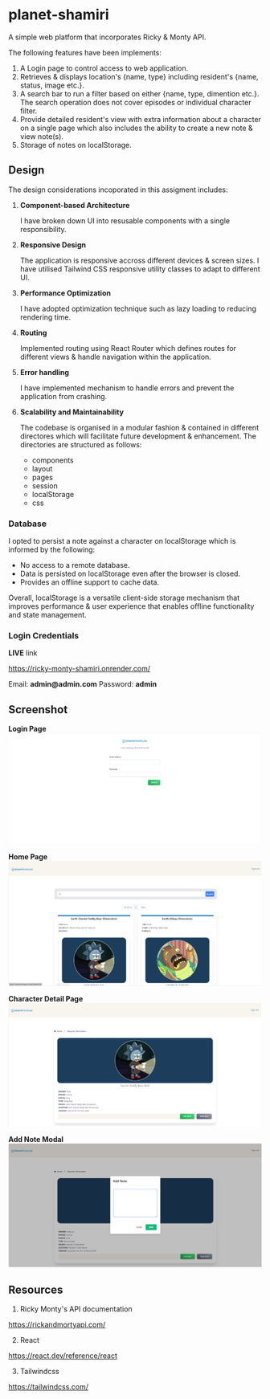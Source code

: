 # planet-shamiri

A simple web platform that incorporates Ricky &amp; Monty API.

The following features have been implements:

1. A Login page to control access to web application.
2. Retrieves & displays location's {name, type} including resident's  {name, status, image etc.}.
3. A search bar to run a filter based on either {name, type, dimention etc.}. The search operation does not cover episodes or individual character filter.
4. Provide detailed resident's view with extra information about a character on a single page which also includes the ability to create a new note & view note(s).
5. Storage of notes on localStorage.

## Design

The design considerations incoporated in this assigment includes:

1. __Component-based Architecture__ 

    I have broken down UI into resusable components with a single responsibility.

2. __Responsive Design__ 

    The application is responsive accross different devices & screen sizes. I have utilised Tailwind CSS responsive utility classes to adapt to different UI.

3. __Performance Optimization__

    I have adopted optimization technique such as lazy loading to reducing rendering time.

4. __Routing__

    Implemented routing using React Router which defines routes for different views & handle navigation within the application.

5. __Error handling__

    I have implemented mechanism to handle errors and prevent the application from crashing.

6. __Scalability and Maintainability__

    The codebase is organised in a modular fashion & contained in different directores which will facilitate future development & enhancement. The directories are structured as follows:

    - components
    - layout
    - pages
    - session
    - localStorage
    - css

### Database

I opted to persist a note against a character on localStorage which is informed by the following:

- No access to a remote database.
- Data is persisted on localStorage even after the browser is closed.
- Provides an offline support to cache data.

Overall, localStorage is a versatile client-side storage mechanism that improves performance & user experience that enables offline functionality and state management.


### Login Credentials

__LIVE__ link

https://ricky-monty-shamiri.onrender.com/

Email: __admin@admin.com__
Password: __admin__

## Screenshot

**Login Page**
![Login_page screenshot](src/screenshots/login_screenshot.PNG)

**Home Page**
![Home_page screenshot](src/screenshots/home_screenshoot.PNG)

**Character Detail Page**
![Detailed_character_page screenshot](src/screenshots/character_screenshot.PNG)

**Add Note Modal**
![Add_note_page screenshot](src/screenshots/add_notes_screenshot.PNG)


## Resources

1. Ricky Monty's API documentation

https://rickandmortyapi.com/

2. React

https://react.dev/reference/react

3. Tailwindcss

https://tailwindcss.com/